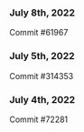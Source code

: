 ### July 8th, 2022

Commit #61967

### July 5th, 2022

Commit #314353


### July 4th, 2022

Commit #72281

